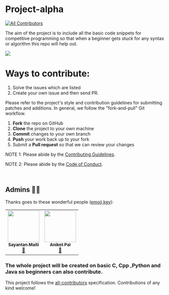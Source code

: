 # Project-alpha
<!-- ALL-CONTRIBUTORS-BADGE:START - Do not remove or modify this section -->
[![All Contributors](https://img.shields.io/badge/all_contributors-1-orange.svg?style=flat-square)](#contributors-)
<!-- ALL-CONTRIBUTORS-BADGE:END -->
The aim of the project is to include all the basic code snippets for competitive programming so that when a beginner gets stuck for any syntax or algorithm this repo will help out.  

<img src="https://blog.container-solutions.com/hubfs/hacktober2020.png">

# Ways to contribute:
1. Solve the issues which are listed
2. Create your own issue and then send PR.

Please refer to the project's style and contribution guidelines for submitting patches and additions. In general, we follow the "fork-and-pull" Git workflow.

 1. **Fork** the repo on GitHub
 2. **Clone** the project to your own machine
 3. **Commit** changes to your own branch
 4. **Push** your work back up to your fork
 5. Submit a **Pull request** so that we can review your changes

NOTE 1: Please abide by the [Contributing Guidelines](https://github.com/Webwiznitr/MilkERP/blob/master/CONTRIBUTING.md).

NOTE 2: Please abide by the [Code of Conduct](https://github.com/Webwiznitr/MilkERP/blob/master/CODE_OF_CONDUCT.md).

<br>



## Admins 🤟🏻

Thanks goes to these wonderful people ([emoji key](https://allcontributors.org/docs/en/emoji-key)):

<!-- ALL-CONTRIBUTORS-LIST:START - Do not remove or modify this section -->
<!-- prettier-ignore-start -->
<!-- markdownlint-disable -->
<table>
  <tr>
    <td align="center"><a href="https://github.com/SayantanMaiti"><img src="https://avatars3.githubusercontent.com/u/68146055?v=4" width="100px;" alt=""/><br /><sub><b>Sayantan Maiti</b></sub></a><br /><a href="https://github.com/Aniket762/Project-alpha/commits?author=SayantanMaiti" title="Documentation">💩</a></td>
    <td align="center"><a href="http://aliferous.xyz/"><img src="https://avatars2.githubusercontent.com/u/67703407?v=4" width="100px;" alt=""/><br /><sub><b>Aniket Pal</b></sub></a><br /><a href="https://github.com/Aniket762/Project-alpha/commits?author=Aniket762" title="Documentation">🦊</a></td>

  </tr>
</table>

<!-- markdownlint-enable -->
<!-- prettier-ignore-end -->
<!-- ALL-CONTRIBUTORS-LIST:END -->

### The whole project will be created on basic C, Cpp ,Python and Java so beginners can also contribute.

This project follows the [all-contributors](https://github.com/all-contributors/all-contributors) specification. Contributions of any kind welcome!
